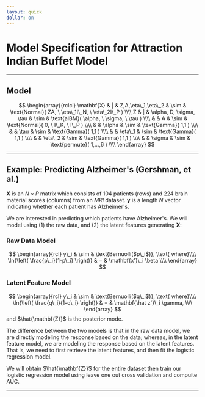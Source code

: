 ```yaml
---
layout: quick
dollar: on
---
```


# Model Specification for Attraction Indian Buffet Model
---

## Model
$$
  \begin{array}{rclcl}
    \mathbf{X} & | & Z,A,\eta\_1,\eta\_2 & \sim & \text{Normal}(     ZA, \  \eta\_1I\_N, \ \eta\_2I\_P ) \\\\
    Z & | & \alpha, D, \sigma, \tau & \sim      & \text{aIBM}( \alpha, \  \sigma, \  \tau ) \\\\
    & & A & \sim                           & \text{Normal}( 0, \ I\_K, \ I\_P ) \\\\
    & & \alpha  & \sim                     & \text{Gamma}( 1,1 ) \\\\
    & & \tau    & \sim                     & \text{Gamma}( 1,1 ) \\\\
    & & \eta\_1 & \sim                     & \text{Gamma}( 1,1 ) \\\\
    & & \eta\_2 & \sim                     & \text{Gamma}( 1,1 ) \\\\
    & & \sigma  & \sim                     & \text{permute}( 1,...,6 ) \\\\
  \end{array}
$$

---

## Example: Predicting Alzheimer's (Gershman, et al.)
$\mathbf{X}$ is an $N \times P$ matrix which consists of 104 patients (rows) and 224
brain material scores (columns) from an *MRI* dataset. $\mathbf{y}$ is a length $N$
vector indicating whether each patient has Alzheimer's.

We are interested in predicting which patients have Alzheimer's. We will model using
(1) the raw data, and (2) the latent features generating $\mathbf X$:

### Raw Data Model
$$
  \begin{array}{rcl}
    y\_i & \sim & \text{Bernuolli($p\_i$)}, \text{ where}\\\\
    \ln{\left( \frac{p\_i}{1-p\_i} \right)} & = & \mathbf{x'}\_i \beta \\\\
  \end{array}
$$

### Latent Feature Model
$$
  \begin{array}{rcl}
    y\_i & \sim & \text{Bernuolli($q\_i$)}, \text{ where}\\\\
    \ln{\left( \frac{q\_i}{1-q\_i} \right)} & = & \mathbf{\hat z'}\_i \gamma, \\\\
  \end{array}
$$
and $\hat{\mathbf{Z}}$ is the posterior mode.

The difference between the two models is that in the raw data model, we are
directly modeling the response based on the data; whereas, in the latent
feature model, we are modeling the response based on the latent features. That
is, we need to first retrieve the latent features, and then fit the logistic
regression model.

We will obtain $\hat{\mathbf{Z}}$ for the entire dataset then train our
logistic regression model using leave one out cross validation and compuite AUC.

---
